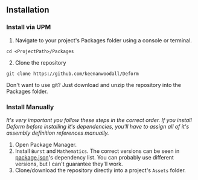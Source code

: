 ## Installation
### Install via UPM
1. Navigate to your project's Packages folder using a console or terminal.
```
cd <ProjectPath>/Packages
```
2. Clone the repository
```
git clone https://github.com/keenanwoodall/Deform
```
Don't want to use git? Just download and unzip the repository into the Packages folder.

### Install Manually
*It's very important you follow these steps in the correct order. If you install Deform before installing it's dependencies, you'll have to assign all of it's assembly definition references manually.*
1. Open Package Manager.
2. Install `Burst` and `Mathematics`. The correct versions can be seen in [package.json](../../package.json)'s dependency list. You can probably use different versions, but I can't guarantee they'll work.
3. Clone/download the repository directly into a project's `Assets` folder.
